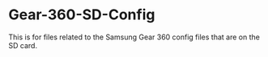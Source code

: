 # Gear-360-SD-Config
This is for files related to the Samsung Gear 360 config files that are on the SD card.
